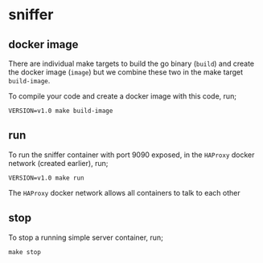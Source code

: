 # sniffer

## docker image
There are individual make targets to build the go binary (`build`) and create the docker image (`image`) but we combine these two in the make target `build-image`.

To compile your code and create a docker image with this code, run;

    VERSION=v1.0 make build-image

## run
To run the sniffer container with port 9090 exposed, in the `HAProxy` docker network (created earlier), run;

    VERSION=v1.0 make run

The `HAProxy` docker network allows all containers to talk to each other

## stop
To stop a running simple server container, run;

    make stop

